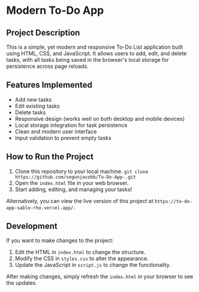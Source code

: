 # Modern To-Do App

## Project Description
This is a simple, yet modern and responsive To-Do List application built using HTML, CSS, and JavaScript. It allows users to add, edit, and delete tasks, with all tasks being saved in the browser's local storage for persistence across page reloads.

## Features Implemented
- Add new tasks
- Edit existing tasks
- Delete tasks
- Responsive design (works well on both desktop and mobile devices)
- Local storage integration for task persistence
- Clean and modern user interface
- Input validation to prevent empty tasks

## How to Run the Project
1. Clone this repository to your local machine.
`git clone https://github.com/segunjacobb/To-Do-App-.git`
2. Open the `index.html` file in your web browser.
3. Start adding, editing, and managing your tasks!

Alternatively, you can view the live version of this project at 
`https://to-do-app-sable-rho.vercel.app/`.

## Development
If you want to make changes to the project:

1. Edit the HTML in `index.html` to change the structure.
2. Modify the CSS in `styles.css` to alter the appearance.
3. Update the JavaScript in `script.js` to change the functionality.

After making changes, simply refresh the `index.html` in your browser to see the updates.

